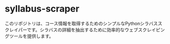 # syllabus-scraper
このリポジトリは、コース情報を取得するためのシンプルなPythonシラバススクレイパーです。シラバスの詳細を抽出するために効率的なウェブスクレイピングツールを提供します。
